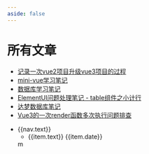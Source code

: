 ```yaml
---
aside: false
---
```


<script setup>
import { useData } from 'vitepress'

const data = useData()
const nav = data.theme.value.nav
const sidebar = data.theme.value.sidebar
</script>

# 所有文章

- [记录一次vue2项目升级vue3项目的过程](https://juejin.cn/post/7246940748167643196)
- [mini-vue学习笔记](https://juejin.cn/post/7243680440694865980)
- [数据库学习笔记](https://juejin.cn/post/7238445305582190653)
- [ElementUI问题处理笔记 - table组件之小计行](https://juejin.cn/post/7237531176587853884)
- [达梦数据库笔记](https://juejin.cn/post/7237295525707808823)
- [Vue3的一次render函数多次执行问题排查](https://juejin.cn/post/7215844385614250021)
<ul>
<li v-for="nav in nav.slice(2)">
    <a :href="nav.link">{{nav.text}}</a>
    <ul v-if="sidebar[nav.activeMatch]?.length === 1">
        <li v-for="item in sidebar[nav.activeMatch][0].items" :class="$style.li">
            <a :href="item.link">{{item.text}}</a>
            {{item.date}}
        </li>
    </ul>m 
</li>
</ul>

<style module>
.li {
    display: flex;
    justify-content: space-between;
}
</style>

